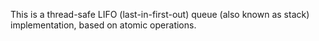 This is a thread-safe LIFO (last-in-first-out) queue (also known as stack) implementation,
 based on atomic operations.
